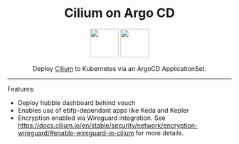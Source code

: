 <h1 align=center>
Cilium on Argo CD
</h1>

<p align="center">
  <img width="64" src="https://avatars.githubusercontent.com/u/21054566?s=200&v=4">
  <img width="64" src="https://icons-for-free.com/iconfiles/png/512/argocd-1331550886883580947.png">
<p>

<p align="center">
Deploy <a href="https://cilium.io/)">Cilium</a> to Kubernetes via an ArgoCD ApplicationSet.
</p>

___

Features:
- Deploy hubble dashboard behind vouch
- Enables use of ebfp-dependant apps like Keda and Kepler
- Encryption enabled via Wireguard integration. See https://docs.cilium.io/en/stable/security/network/encryption-wireguard/#enable-wireguard-in-cilium for more details.
